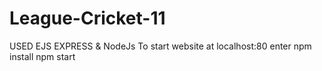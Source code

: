 # League-Cricket-11
USED EJS EXPRESS & NodeJs
To start website at localhost:80 enter
npm install 
npm start
